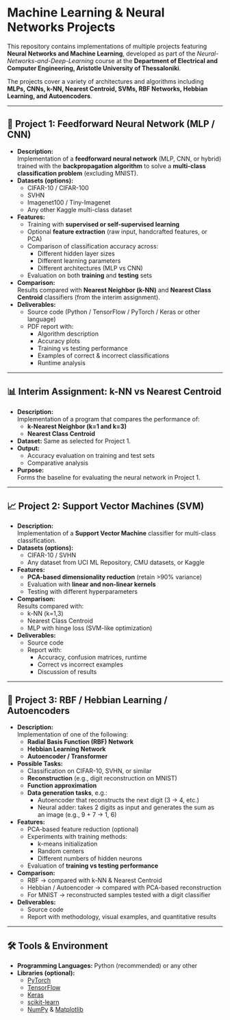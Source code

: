 # Machine Learning & Neural Networks Projects

This repository contains implementations of multiple projects featuring **Neural Networks and Machine Learning**, developed as part of the *Neural-Networks-and-Deep-Learning* course at the **Department of Electrical and Computer Engineering, Aristotle University of Thessaloniki**.  

The projects cover a variety of architectures and algorithms including **MLPs, CNNs, k-NN, Nearest Centroid, SVMs, RBF Networks, Hebbian Learning, and Autoencoders**.  

--- 

## 🧠 Project 1: Feedforward Neural Network (MLP / CNN)

- **Description:**  
  Implementation of a **feedforward neural network** (MLP, CNN, or hybrid) trained with the **backpropagation algorithm** to solve a **multi-class classification problem** (excluding MNIST).  
- **Datasets (options):**  
  - CIFAR-10 / CIFAR-100  
  - SVHN  
  - Imagenet100 / Tiny-Imagenet  
  - Any other Kaggle multi-class dataset  
- **Features:**  
  - Training with **supervised or self-supervised learning**  
  - Optional **feature extraction** (raw input, handcrafted features, or PCA)  
  - Comparison of classification accuracy across:  
    - Different hidden layer sizes  
    - Different learning parameters  
    - Different architectures (MLP vs CNN)  
  - Evaluation on both **training** and **testing** sets  
- **Comparison:**  
  Results compared with **Nearest Neighbor (k-NN)** and **Nearest Class Centroid** classifiers (from the interim assignment).  
- **Deliverables:**  
  - Source code (Python / TensorFlow / PyTorch / Keras or other language)  
  - PDF report with:  
    - Algorithm description  
    - Accuracy plots  
    - Training vs testing performance  
    - Examples of correct & incorrect classifications  
    - Runtime analysis  

---

## 📊 Interim Assignment: k-NN vs Nearest Centroid

- **Description:**  
  Implementation of a program that compares the performance of:  
  - **k-Nearest Neighbor (k=1 and k=3)**  
  - **Nearest Class Centroid**  
- **Dataset:** Same as selected for Project 1.  
- **Output:**  
  - Accuracy evaluation on training and test sets  
  - Comparative analysis  
- **Purpose:**  
  Forms the baseline for evaluating the neural network in Project 1.  

---

## 📈 Project 2: Support Vector Machines (SVM)

- **Description:**  
  Implementation of a **Support Vector Machine** classifier for multi-class classification.  
- **Datasets (options):**  
  - CIFAR-10 / SVHN  
  - Any dataset from UCI ML Repository, CMU datasets, or Kaggle  
- **Features:**  
  - **PCA-based dimensionality reduction** (retain >90% variance)  
  - Evaluation with **linear and non-linear kernels**  
  - Testing with different hyperparameters  
- **Comparison:**  
  Results compared with:  
  - k-NN (k=1,3)  
  - Nearest Class Centroid  
  - MLP with hinge loss (SVM-like optimization)  
- **Deliverables:**  
  - Source code  
  - Report with:  
    - Accuracy, confusion matrices, runtime  
    - Correct vs incorrect examples  
    - Discussion of results  

---

## 🔄 Project 3: RBF / Hebbian Learning / Autoencoders

- **Description:**  
  Implementation of one of the following:  
  - **Radial Basis Function (RBF) Network**  
  - **Hebbian Learning Network**  
  - **Autoencoder / Transformer**  
- **Possible Tasks:**  
  - Classification on CIFAR-10, SVHN, or similar  
  - **Reconstruction** (e.g., digit reconstruction on MNIST)  
  - **Function approximation**  
  - **Data generation tasks**, e.g.:  
    - Autoencoder that reconstructs the next digit (3 → 4, etc.)  
    - Neural adder: takes 2 digits as input and generates the sum as an image (e.g., 9 + 7 → 1, 6)  
- **Features:**  
  - PCA-based feature reduction (optional)  
  - Experiments with training methods:  
    - k-means initialization  
    - Random centers  
    - Different numbers of hidden neurons  
  - Evaluation of **training vs testing performance**  
- **Comparison:**  
  - RBF → compared with k-NN & Nearest Centroid  
  - Hebbian / Autoencoder → compared with PCA-based reconstruction  
  - For MNIST → reconstructed samples tested with a digit classifier  
- **Deliverables:**  
  - Source code  
  - Report with methodology, visual examples, and quantitative results  

---

## 🛠️ Tools & Environment

- **Programming Languages:** Python (recommended) or any other  
- **Libraries (optional):**  
  - [PyTorch](https://pytorch.org/)  
  - [TensorFlow](https://www.tensorflow.org/)  
  - [Keras](https://keras.io/)  
  - [scikit-learn](https://scikit-learn.org/)  
  - [NumPy](https://numpy.org/) & [Matplotlib](https://matplotlib.org/)  
